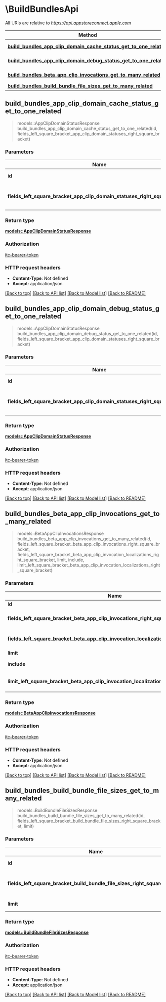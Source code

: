 # \BuildBundlesApi

All URIs are relative to *https://api.appstoreconnect.apple.com*

Method | HTTP request | Description
------------- | ------------- | -------------
[**build_bundles_app_clip_domain_cache_status_get_to_one_related**](BuildBundlesApi.md#build_bundles_app_clip_domain_cache_status_get_to_one_related) | **GET** /v1/buildBundles/{id}/appClipDomainCacheStatus | 
[**build_bundles_app_clip_domain_debug_status_get_to_one_related**](BuildBundlesApi.md#build_bundles_app_clip_domain_debug_status_get_to_one_related) | **GET** /v1/buildBundles/{id}/appClipDomainDebugStatus | 
[**build_bundles_beta_app_clip_invocations_get_to_many_related**](BuildBundlesApi.md#build_bundles_beta_app_clip_invocations_get_to_many_related) | **GET** /v1/buildBundles/{id}/betaAppClipInvocations | 
[**build_bundles_build_bundle_file_sizes_get_to_many_related**](BuildBundlesApi.md#build_bundles_build_bundle_file_sizes_get_to_many_related) | **GET** /v1/buildBundles/{id}/buildBundleFileSizes | 



## build_bundles_app_clip_domain_cache_status_get_to_one_related

> models::AppClipDomainStatusResponse build_bundles_app_clip_domain_cache_status_get_to_one_related(id, fields_left_square_bracket_app_clip_domain_statuses_right_square_bracket)


### Parameters


Name | Type | Description  | Required | Notes
------------- | ------------- | ------------- | ------------- | -------------
**id** | **String** | the id of the requested resource | [required] |
**fields_left_square_bracket_app_clip_domain_statuses_right_square_bracket** | Option<[**Vec<String>**](String.md)> | the fields to include for returned resources of type appClipDomainStatuses |  |

### Return type

[**models::AppClipDomainStatusResponse**](AppClipDomainStatusResponse.md)

### Authorization

[itc-bearer-token](../README.md#itc-bearer-token)

### HTTP request headers

- **Content-Type**: Not defined
- **Accept**: application/json

[[Back to top]](#) [[Back to API list]](../README.md#documentation-for-api-endpoints) [[Back to Model list]](../README.md#documentation-for-models) [[Back to README]](../README.md)


## build_bundles_app_clip_domain_debug_status_get_to_one_related

> models::AppClipDomainStatusResponse build_bundles_app_clip_domain_debug_status_get_to_one_related(id, fields_left_square_bracket_app_clip_domain_statuses_right_square_bracket)


### Parameters


Name | Type | Description  | Required | Notes
------------- | ------------- | ------------- | ------------- | -------------
**id** | **String** | the id of the requested resource | [required] |
**fields_left_square_bracket_app_clip_domain_statuses_right_square_bracket** | Option<[**Vec<String>**](String.md)> | the fields to include for returned resources of type appClipDomainStatuses |  |

### Return type

[**models::AppClipDomainStatusResponse**](AppClipDomainStatusResponse.md)

### Authorization

[itc-bearer-token](../README.md#itc-bearer-token)

### HTTP request headers

- **Content-Type**: Not defined
- **Accept**: application/json

[[Back to top]](#) [[Back to API list]](../README.md#documentation-for-api-endpoints) [[Back to Model list]](../README.md#documentation-for-models) [[Back to README]](../README.md)


## build_bundles_beta_app_clip_invocations_get_to_many_related

> models::BetaAppClipInvocationsResponse build_bundles_beta_app_clip_invocations_get_to_many_related(id, fields_left_square_bracket_beta_app_clip_invocations_right_square_bracket, fields_left_square_bracket_beta_app_clip_invocation_localizations_right_square_bracket, limit, include, limit_left_square_bracket_beta_app_clip_invocation_localizations_right_square_bracket)


### Parameters


Name | Type | Description  | Required | Notes
------------- | ------------- | ------------- | ------------- | -------------
**id** | **String** | the id of the requested resource | [required] |
**fields_left_square_bracket_beta_app_clip_invocations_right_square_bracket** | Option<[**Vec<String>**](String.md)> | the fields to include for returned resources of type betaAppClipInvocations |  |
**fields_left_square_bracket_beta_app_clip_invocation_localizations_right_square_bracket** | Option<[**Vec<String>**](String.md)> | the fields to include for returned resources of type betaAppClipInvocationLocalizations |  |
**limit** | Option<**i32**> | maximum resources per page |  |
**include** | Option<[**Vec<String>**](String.md)> | comma-separated list of relationships to include |  |
**limit_left_square_bracket_beta_app_clip_invocation_localizations_right_square_bracket** | Option<**i32**> | maximum number of related betaAppClipInvocationLocalizations returned (when they are included) |  |

### Return type

[**models::BetaAppClipInvocationsResponse**](BetaAppClipInvocationsResponse.md)

### Authorization

[itc-bearer-token](../README.md#itc-bearer-token)

### HTTP request headers

- **Content-Type**: Not defined
- **Accept**: application/json

[[Back to top]](#) [[Back to API list]](../README.md#documentation-for-api-endpoints) [[Back to Model list]](../README.md#documentation-for-models) [[Back to README]](../README.md)


## build_bundles_build_bundle_file_sizes_get_to_many_related

> models::BuildBundleFileSizesResponse build_bundles_build_bundle_file_sizes_get_to_many_related(id, fields_left_square_bracket_build_bundle_file_sizes_right_square_bracket, limit)


### Parameters


Name | Type | Description  | Required | Notes
------------- | ------------- | ------------- | ------------- | -------------
**id** | **String** | the id of the requested resource | [required] |
**fields_left_square_bracket_build_bundle_file_sizes_right_square_bracket** | Option<[**Vec<String>**](String.md)> | the fields to include for returned resources of type buildBundleFileSizes |  |
**limit** | Option<**i32**> | maximum resources per page |  |

### Return type

[**models::BuildBundleFileSizesResponse**](BuildBundleFileSizesResponse.md)

### Authorization

[itc-bearer-token](../README.md#itc-bearer-token)

### HTTP request headers

- **Content-Type**: Not defined
- **Accept**: application/json

[[Back to top]](#) [[Back to API list]](../README.md#documentation-for-api-endpoints) [[Back to Model list]](../README.md#documentation-for-models) [[Back to README]](../README.md)

